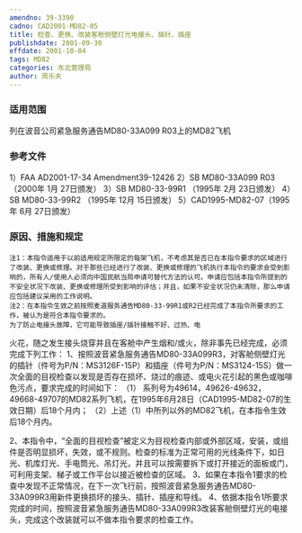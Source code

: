 ```yaml
---
amendno: 39-3390
cadno: CAD2001-MD82-05
title: 检查、更换、改装客舱侧壁灯光电接头、插针、插座
publishdate: 2001-09-30
effdate: 2001-10-04
tags: MD82
categories: 东北管理局
author: 周乐夫
---
```


### 适用范围 
列在波音公司紧急服务通告MD80-33A099 R03上的MD82飞机

<!--more-->
### 参考文件
1）FAA AD2001-17-34 Amendment39-12426
 2）SB MD80-33A099 R03（2000年 1月 27日颁发）
 3）SB MD80-33-99R1 （1995年 2月 23日颁发）
 4）SB MD80-33-99R2 （1995年 12月 15日颁发）
 5）CAD1995-MD82-07（1995年 6月 27日颁发）

### 原因、措施和规定 
    注1：本指令适用于以前适用规定所限定的每架飞机，不考虑其是否已在本指令要求的区域进行了改装、更换或修理。对于那些已经进行了改装、更换或修理的飞机执行本指令的要求会受到影响的，所有人/使用人必须向中国民航当局申请可替代方法的认可。申请应包括本指令所提到的不安全状况下改装、更换或修理所受到影响的评估；并且，如果不安全状况仍未清除，那么申请应包括建议采用的工作说明。
    注2：在本指令生效之前按照麦道服务通告MD80-33-99R1或R2已经完成了本指令所要求的工作，被认为是符合本指令要求的。 
    为了防止电接头故障，它可能导致插座/插针接触不好、过热、电
  
火花，随之发生接头烧穿并且在客舱中产生烟和/或火，除非事先已经完成，必须完成下列工作： 
    1、按照波音紧急服务通告MD80-33A099R3，对客舱侧壁灯光的插针（件号为P/N：MS3126F-15P）和插座（件号为P/N：MS3124-15S）做一次全面的目视检查以发现是否存在损坏、烧过的痕迹、或电火花引起的黑色或咖啡色污点，要求完成的时间如下： 
（1）
系列号为49614，49626-49632，49668-49707的MD82系列飞机，在1995年6月28日（CAD1995-MD82-07的生效日期）后18个月内； 
    （2）上述（1）中所列以外的MD82飞机，在本指令生效后18个月内。 

2、本指令中，“全面的目视检查”被定义为目视检查内部或外部区域，安装，或组件是否明显损坏，失效，或不规则。检查的标准为正常可用的光线条件下，如日光、机库灯光、手电筒光、吊灯光，并且可以按需要拆下或打开接近的面板或门，可利用支架、梯子或工作平台以接近被检查的区域。 
    3、如果在本指令1要求的检查中发现不正常情况，在下一次飞行前，按照波音紧急服务通告MD80-33A099R3用新件更换损坏的接头、插针、插座和导线。 
    4、依据本指令1所要求完成的时间，按照波音紧急服务通告MD80-33A099R3改装客舱侧壁灯光的电接头，完成这个改装就可以不做本指令要求的检查工作。
